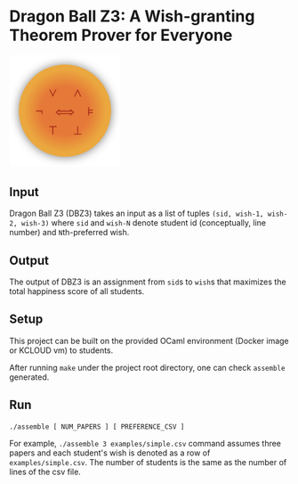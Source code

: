 # Dragon Ball Z3: A Wish-granting Theorem Prover for Everyone
<img width="200" alt="dbz3" src="asset/dbz3.png">

## Input
Dragon Ball Z3 (DBZ3) takes an input as a list of tuples `(sid, wish-1, wish-2, wish-3)` where
`sid` and `wish-N` denote student id (conceptually, line number) and `N`th-preferred wish.

## Output
The output of DBZ3 is an assignment from `sid`s to `wish`s that maximizes the total
happiness score of all students.

## Setup

This project can be built on the provided OCaml environment (Docker image or KCLOUD vm) to students.

After running `make` under the project root directory, one can check `assemble` generated.

## Run
```
./assemble [ NUM_PAPERS ] [ PREFERENCE_CSV ]
```
For example, `./assemble 3 examples/simple.csv` command assumes three papers and each student's wish is denoted as a row of `examples/simple.csv`.
The number of students is the same as the number of lines of the csv file.